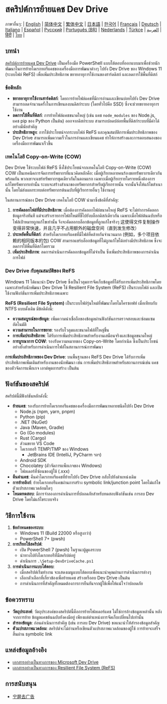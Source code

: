# สคริปต์การย้ายแคช Dev Drive

ภาษาอื่นๆ:
| [English](README.en-us.md) | [简体中文](README.zh-cn.md) | [繁体中文](README.zh-tw.md) | [日本語](README.ja-jp.md) | [한국어](README.ko-kr.md) | [Français](README.fr-fr.md) | [Deutsch](README.de-de.md) | [Italiano](README.it-it.md) | [Español](README.es-es.md) | [Русский](README.ru-ru.md) | [Português (BR)](README.pt-br.md) | [Nederlands](README.nl-nl.md) | [Türkçe](README.tr-tr.md) | [العربية](README.ar-sa.md) | [हिंदी](README.hi-in.md) | [ไทย](README.th-th.md) |

## บทนำ

[สคริปต์การย้ายแคช Dev Drive](https://github.com/jqknono/migrate-to-win11-dev-drive) เป็นเครื่องมือ PowerShell แบบโต้ตอบที่ออกแบบมาเพื่อช่วยนักพัฒนาในการย้ายไดเรกทอรีแคชของเครื่องมือการพัฒนาต่างๆ ไปยัง Dev Drive ของ Windows 11 (ระบบไฟล์ ReFS) เพื่อเพิ่มประสิทธิภาพ ขยายอายุการใช้งานของฮาร์ดดิสก์ และลดการใช้พื้นที่ดิสก์

### ข้อดีหลัก

- **ขยายอายุการใช้งานฮาร์ดดิสก์**: โดยการย้ายไฟล์แคชที่มีการอ่านและเขียนบ่อยไปยัง Dev Drive สามารถลดจำนวนครั้งในการเขียนลงบนดิสก์ระบบ (โดยทั่วไปคือ SSD) ซึ่งจะช่วยขยายอายุการใช้งาน
- **ลดการใช้พื้นที่ดิสก์**: การย้ายไฟล์แคชขนาดใหญ่ (เช่น แคช `node_modules` ของ Node.js, แคช pip ของ Python เป็นต้น) ออกจากดิสก์ระบบ สามารถปลดปล่อยพื้นที่ดิสก์ระบบที่มีค่าได้อย่างมีนัยสำคัญ
- **ประสิทธิภาพสูง**: การใช้ประโยชน์จากระบบไฟล์ ReFS และคุณสมบัติการเพิ่มประสิทธิภาพของ Dev Drive สามารถเพิ่มความเร็วในการอ่านและเขียนแคช ทำให้การสร้างและการตอบสนองของเครื่องมือการพัฒนาเร็วขึ้น

### เทคโนโลยี Copy-on-Write (COW)

Dev Drive ใช้ระบบไฟล์ ReFS ซึ่งใช้ประโยชน์จากเทคโนโลยี Copy-on-Write (COW) COW เป็นเทคนิคการจัดการทรัพยากรที่แนวคิดหลักคือ: เมื่อผู้เรียกหลายคนร้องขอทรัพยากรเดียวกันพร้อมกัน พวกเขาจะแชร์ทรัพยากรชุดเดียวกันในตอนแรก เฉพาะเมื่อผู้เรียกรายใดรายหนึ่งต้องการแก้ไขทรัพยากรเท่านั้น ระบบจะสร้างสำเนาของทรัพยากรสำหรับผู้เรียกรายนั้น จากนั้นจึงให้แก้ไขสำเนานั้น โดยไม่ส่งผลกระทบต่อทรัพยากรต้นฉบับที่ผู้เรียกรายอื่นๆ ใช้งานอยู่

ในสถานการณ์ของ Dev Drive เทคโนโลยี COW นำมาซึ่งข้อดีที่สำคัญ:

1.  **การคัดลอกไฟล์ที่มีประสิทธิภาพ**: เมื่อต้องการคัดลอกไฟล์ขนาดใหญ่ ReFS จะไม่ทำการคัดลอกข้อมูลจริงทันที แต่จะสร้างรายการไฟล์ใหม่ที่ชี้ไปยังบล็อกดิสก์เดียวกัน เฉพาะเมื่อไฟล์ต้นฉบับหรือไฟล์เป้าหมายถูกแก้ไขเท่านั้น จึงจะคัดลอกบล็อกข้อมูลที่ถูกแก้ไขจริงๆ 这使得文件复制操作变得非常快速，并且几乎不占用额外的磁盘空间（直到发生修改）
2.  **ประหยัดพื้นที่ดิสก์**: สำหรับไดเรกทอรีแคชที่มีไฟล์ที่คล้ายกันจำนวนมาก (例如，多个项目依赖的相同版本的包) COW สามารถแชร์บล็อกข้อมูลที่ไม่ถูกแก้ไขได้อย่างมีประสิทธิภาพ ซึ่งจะลดการใช้พื้นที่ดิสก์โดยรวม
3.  **เพิ่มประสิทธิภาพ**: ลดการดำเนินการคัดลอกข้อมูลที่ไม่จำเป็น ซึ่งเพิ่มประสิทธิภาพของการดำเนินการไฟล์

### Dev Drive กับคุณสมบัติของ ReFS

Windows 11 ได้แนะนำ Dev Drive ซึ่งเป็นโวลุมการจัดเก็บข้อมูลที่ได้รับการเพิ่มประสิทธิภาพโดยเฉพาะสำหรับนักพัฒนา Dev Drive ใช้ Resilient File System (ReFS) เป็นระบบไฟล์ และเปิดใช้งานฟังก์ชันการเพิ่มประสิทธิภาพเฉพาะ

**ReFS (Resilient File System)** เป็นระบบไฟล์รุ่นใหม่ที่พัฒนาโดยไมโครซอฟท์ เมื่อเทียบกับ NTFS แบบดั้งเดิม มีข้อดีดังนี้:

- **ความสมบูรณ์ของข้อมูล**: เพิ่มความน่าเชื่อถือของข้อมูลผ่านฟังก์ชันการตรวจสอบและซ่อมแซมอัตโนมัติ
- **ความสามารถในการขยาย**: รองรับโวลุมและขนาดไฟล์ที่ใหญ่ขึ้น
- **การเพิ่มประสิทธิภาพ**: ได้รับการเพิ่มประสิทธิภาพสำหรับงานเสมือนจริงและข้อมูลขนาดใหญ่
- **การบูรณาการ COW**: รองรับความหมายของ Copy-on-Write โดยกำเนิด ซึ่งเป็นประโยชน์อย่างยิ่งสำหรับการดำเนินการไฟล์ในสถานการณ์การพัฒนา

**การเพิ่มประสิทธิภาพของ Dev Drive**: บนพื้นฐานของ ReFS Dev Drive ได้รับการเพิ่มประสิทธิภาพเพิ่มเติมสำหรับงานของนักพัฒนา เช่น การเพิ่มประสิทธิภาพสำหรับสถานการณ์เช่น แคชของตัวจัดการแพ็กเกจ เอาต์พุตการสร้าง เป็นต้น

## ฟังก์ชันของสคริปต์

สคริปต์นี้มีฟังก์ชันหลักดังนี้:

- **ย้ายแคช**: รองรับการย้ายไดเรกทอรีแคชของเครื่องมือการพัฒนาหลายชนิดไปยัง Dev Drive
  - Node.js (npm, yarn, pnpm)
  - Python (pip)
  - .NET (NuGet)
  - Java (Maven, Gradle)
  - Go (Go modules)
  - Rust (Cargo)
  - ส่วนขยาย VS Code
  - ไดเรกทอรี TEMP/TMP ของ Windows
    - JetBrains IDE (IntelliJ, PyCharm ฯลฯ)
  - Android SDK
  - Chocolatey (ตัวจัดการแพ็กเกจของ Windows)
  - โฟลเดอร์ที่ซ่อนของผู้ใช้ (.xxx)
- **คืนค่าแคช**: คืนค่าไดเรกทอรีแคชที่ย้ายไปยัง Dev Drive กลับไปยังตำแหน่งเดิม
- **การย้ายลิงก์**: ย้ายไดเรกทอรีแคชผ่านการสร้าง symbolic link/junction point โดยไม่แก้ไขตัวแปรสภาพแวดล้อมใดๆ
- **โหมดทดสอบ**: มีการจำลองการดำเนินการที่ปลอดภัยสำหรับทดสอบฟังก์ชันเช่น การลบ Dev Drive โดยไม่แก้ไขระบบจริง

## วิธีการใช้งาน

1.  **ข้อกำหนดของระบบ**:
    - Windows 11 (Build 22000 หรือสูงกว่า)
    - PowerShell 7+ (pwsh)
2.  **การเรียกใช้สคริปต์**:
    - เปิด PowerShell 7 (pwsh) ในฐานะผู้ดูแลระบบ
    - นำทางไปยังไดเรกทอรีที่มีสคริปต์อยู่
    - ดำเนินการ `.\Setup-DevDriveCache.ps1`
3.  **การดำเนินการแบบโต้ตอบ**:
    - เมื่อสคริปต์เริ่มทำงาน จะแสดงเมนูแบบโต้ตอบเพื่อแนะนำคุณผ่านการดำเนินการต่างๆ
    - เลือกตัวเลือกที่เกี่ยวข้องเพื่อย้ายแคช สร้างหรือลบ Dev Drive เป็นต้น
    - การดำเนินการที่สำคัญทั้งหมดต้องการการยืนยันจากผู้ใช้เพื่อให้แน่ใจว่าปลอดภัย

## ข้อควรทราบ

- **วัตถุประสงค์**: วัตถุประสงค์ของสคริปต์นี้คือการย้ายโฟลเดอร์แคช ไม่ใช่การล้างข้อมูลเหล่านั้น หลังจากการย้าย ข้อมูลแคชต้นฉบับยังคงมีอยู่ เพียงแต่ตำแหน่งการจัดเก็บเปลี่ยนไปเท่านั้น
- **สำรองข้อมูล**: ก่อนดำเนินการสำคัญ (เช่น การลบ Dev Drive) ขอแนะนำให้สำรองข้อมูลสำคัญ
- **ตัวแปรสภาพแวดล้อม**: สคริปต์จะไม่อ่านหรือเขียนตัวแปรสภาพแวดล้อมของผู้ใช้ การย้ายจะเสร็จสิ้นผ่าน symbolic link

## แหล่งข้อมูลอ้างอิง

- [เอกสารอย่างเป็นทางการของ Microsoft Dev Drive](https://learn.microsoft.com/en-us/windows/dev-drive/)
- [เอกสารอย่างเป็นทางการของ Resilient File System (ReFS)](https://learn.microsoft.com/en-us/windows-server/storage/refs/refs-overview)

## การสนับสนุน

- [宁屏去广告](https://www.nullprivate.com)